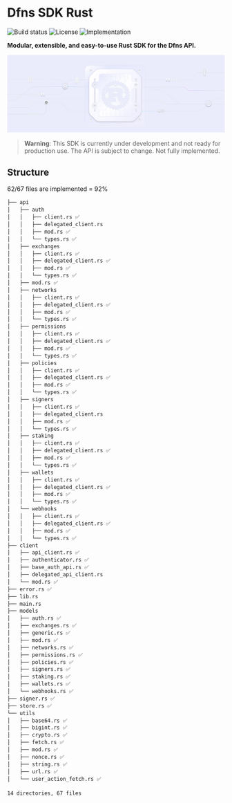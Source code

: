 # Dfns SDK Rust

![Build status](https://img.shields.io/badge/build-passing-brightgreen?style=flat) ![License](https://img.shields.io/badge/license-MIT-blue) ![Implementation](https://img.shields.io/badge/implemented-92%25-blue)

**Modular, extensible, and easy-to-use Rust SDK for the Dfns API.**

![](./assets/sdk-rs.png)

> **Warning**: This SDK is currently under development and not ready for production use. The API is subject to change. Not fully implemented.

## Structure

62/67 files are implemented = 92%

```md
├── api
│   ├── auth
│   │   ├── client.rs ✅
│   │   ├── delegated_client.rs
│   │   ├── mod.rs ✅
│   │   └── types.rs ✅
│   ├── exchanges
│   │   ├── client.rs ✅
│   │   ├── delegated_client.rs ✅
│   │   ├── mod.rs ✅
│   │   └── types.rs ✅
│   ├── mod.rs ✅
│   ├── networks
│   │   ├── client.rs ✅
│   │   ├── delegated_client.rs ✅
│   │   ├── mod.rs ✅
│   │   └── types.rs ✅
│   ├── permissions
│   │   ├── client.rs ✅
│   │   ├── delegated_client.rs ✅
│   │   ├── mod.rs ✅
│   │   └── types.rs ✅
│   ├── policies
│   │   ├── client.rs ✅
│   │   ├── delegated_client.rs ✅
│   │   ├── mod.rs ✅
│   │   └── types.rs ✅
│   ├── signers
│   │   ├── client.rs ✅
│   │   ├── delegated_client.rs
│   │   ├── mod.rs ✅
│   │   └── types.rs ✅
│   ├── staking
│   │   ├── client.rs ✅
│   │   ├── delegated_client.rs ✅
│   │   ├── mod.rs ✅
│   │   └── types.rs ✅
│   ├── wallets
│   │   ├── client.rs ✅
│   │   ├── delegated_client.rs ✅
│   │   ├── mod.rs ✅
│   │   └── types.rs ✅
│   └── webhooks
│   │   ├── client.rs ✅
│   │   ├── delegated_client.rs ✅
│   │   ├── mod.rs ✅
│   │   └── types.rs ✅
├── client
│   ├── api_client.rs ✅
│   ├── authenticator.rs ✅
│   ├── base_auth_api.rs ✅
│   ├── delegated_api_client.rs
│   └── mod.rs ✅
├── error.rs ✅
├── lib.rs
├── main.rs
├── models
│   ├── auth.rs ✅
│   ├── exchanges.rs ✅
│   ├── generic.rs ✅
│   ├── mod.rs ✅
│   ├── networks.rs ✅
│   ├── permissions.rs ✅
│   ├── policies.rs ✅
│   ├── signers.rs ✅
│   ├── staking.rs ✅
│   ├── wallets.rs ✅
│   └── webhooks.rs ✅
├── signer.rs ✅
├── store.rs ✅
└── utils
│   ├── base64.rs ✅
│   ├── bigint.rs ✅
│   ├── crypto.rs ✅
│   ├── fetch.rs ✅
│   ├── mod.rs ✅
│   ├── nonce.rs ✅
│   ├── string.rs ✅
│   ├── url.rs ✅
│   └── user_action_fetch.rs ✅

14 directories, 67 files
```
